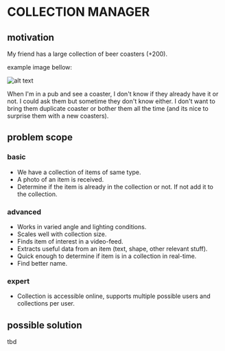 COLLECTION MANAGER
==================

motivation
----------
My friend has a large collection of beer coasters (+200).

example image bellow:

![alt text](https://i.pinimg.com/564x/d1/cb/27/d1cb27e1a5dd3983174b1e70c4a17a7d.jpg)

When I'm in a pub and see a coaster, I don't know if they already have it or not. I could ask them but sometime they don't know either. I don't want to bring them duplicate coaster or bother them all the time (and its nice to surprise them with a new coasters). 

problem scope   
-------------------
### basic
- We have a collection of items of same type. 
- A photo of an item is received. 
- Determine if the item is already in the collection or not. If not add it to the collection.

### advanced
- Works in varied angle and lighting conditions.
- Scales well with collection size.
- Finds item of interest in a video-feed. 
- Extracts useful data from an item (text, shape, other relevant stuff).
- Quick enough to determine if item is in a collection in real-time.
- Find better name.

### expert
- Collection is accessible online, supports multiple possible users and collections per user.


possible solution
-----------------
tbd
